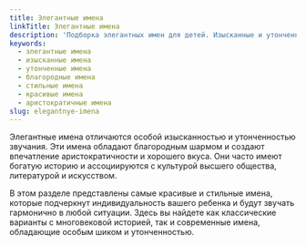 ```yaml
---
title: Элегантные имена
linkTitle: Элегантные имена
description: 'Подборка элегантных имен для детей. Изысканные и утонченные варианты имен, которые звучат благородно и стильно.'
keywords:
  - элегантные имена
  - изысканные имена
  - утонченные имена
  - благородные имена
  - стильные имена
  - красивые имена
  - аристократичные имена
slug: elegantnye-imena
---
```


Элегантные имена отличаются особой изысканностью и утонченностью звучания. Эти имена обладают благородным шармом и создают впечатление аристократичности и хорошего вкуса. Они часто имеют богатую историю и ассоциируются с культурой высшего общества, литературой и искусством.

В этом разделе представлены самые красивые и стильные имена, которые подчеркнут индивидуальность вашего ребенка и будут звучать гармонично в любой ситуации. Здесь вы найдете как классические варианты с многовековой историей, так и современные имена, обладающие особым шиком и утонченностью.
